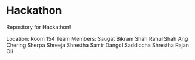 # Hackathon
Repository for Hackathon!

Location: Room 154
Team Members: Saugat Bikram Shah
              Rahul Shah
              Ang Chering Sherpa
              Shreeja Shrestha
              Samir Dangol
              Saddiccha Shrestha
              Rajan Oli
              
